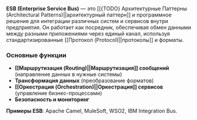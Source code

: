 **ESB (Enterprise Service Bus)** — это [[{TODO} Архитектурные Паттерны (Architectural Patterns)||архитектурный паттерн]] и программное решение для интеграции различных систем и сервисов внутри предприятия. Он работает как посредник, обеспечивая обмен данными между разными приложениями через единый канал, используя стандартизированные [[Протокол (Protocol)||протоколы]] и форматы.


### Основные функции

- **[[Маршрутизация (Routing)||Маршрутизация]] сообщений** (направление данных в нужные системы)
- **Трансформация данных** (преобразование форматов)
- **[[Оркестрация (Orchestration)||Оркестрация]] сервисов** (управление бизнес-процессами)
- **Безопасность и мониторинг**

  

**Примеры ESB**: Apache Camel, MuleSoft, WSO2, IBM Integration Bus.